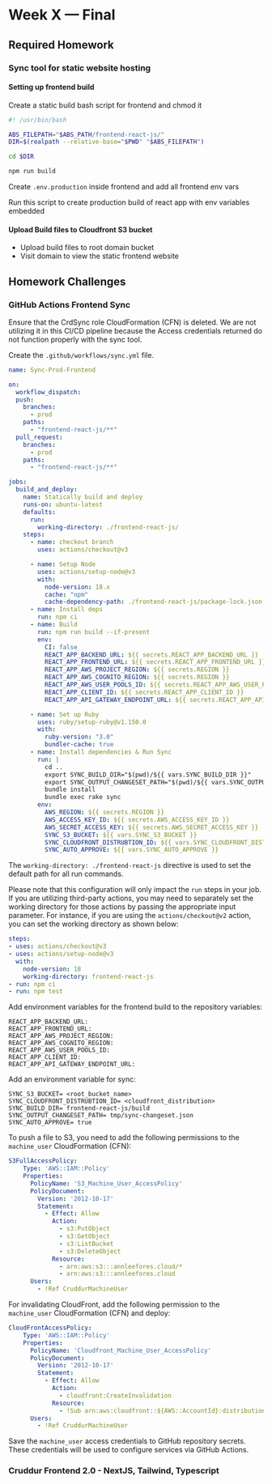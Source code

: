 # Week X — Final

## Required Homework

### Sync tool for static website hosting

#### Setting up frontend build

Create a static build bash script for frontend and chmod it

```bash
#! /usr/bin/bash

ABS_FILEPATH="$ABS_PATH/frontend-react-js/"
DIR=$(realpath --relative-base="$PWD" "$ABS_FILEPATH")

cd $DIR

npm run build
```

Create `.env.production` inside frontend and add all frontend env vars

Run this script to create production build of react app with env variables embedded

#### Upload Build files to Cloudfront S3 bucket

- Upload build files to root domain bucket
- Visit domain to view the static frontend website

## Homework Challenges

### GitHub Actions Frontend Sync

Ensure that the CrdSync role CloudFormation (CFN) is deleted. We are not utilizing it in this CI/CD pipeline because the Access credentials returned do not function properly with the sync tool.

Create the `.github/workflows/sync.yml` file.

```yaml
name: Sync-Prod-Frontend

on:
  workflow_dispatch:
  push:
    branches:
      - prod
    paths:
      - "frontend-react-js/**"
  pull_request:
    branches:
      - prod
    paths:
      - "frontend-react-js/**"

jobs:
  build_and_deploy:
    name: Statically build and deploy
    runs-on: ubuntu-latest
    defaults:
      run:
        working-directory: ./frontend-react-js/
    steps:
      - name: checkout branch
        uses: actions/checkout@v3

      - name: Setup Node
        uses: actions/setup-node@v3
        with:
          node-version: 18.x
          cache: "npm"
          cache-dependency-path: ./frontend-react-js/package-lock.json
      - name: Install deps
        run: npm ci
      - name: Build
        run: npm run build --if-present
        env:
          CI: false
          REACT_APP_BACKEND_URL: ${{ secrets.REACT_APP_BACKEND_URL }}
          REACT_APP_FRONTEND_URL: ${{ secrets.REACT_APP_FRONTEND_URL }}
          REACT_APP_AWS_PROJECT_REGION: ${{ secrets.REGION }}
          REACT_APP_AWS_COGNITO_REGION: ${{ secrets.REGION }}
          REACT_APP_AWS_USER_POOLS_ID: ${{ secrets.REACT_APP_AWS_USER_POOLS_ID }}
          REACT_APP_CLIENT_ID: ${{ secrets.REACT_APP_CLIENT_ID }}
          REACT_APP_API_GATEWAY_ENDPOINT_URL: ${{ secrets.REACT_APP_API_GATEWAY_ENDPOINT_URL }}

      - name: Set up Ruby
        uses: ruby/setup-ruby@v1.150.0
        with:
          ruby-version: "3.0"
          bundler-cache: true
      - name: Install dependencies & Run Sync
        run: |
          cd ..
          export SYNC_BUILD_DIR="$(pwd)/${{ vars.SYNC_BUILD_DIR }}"
          export SYNC_OUTPUT_CHANGESET_PATH="$(pwd)/${{ vars.SYNC_OUTPUT_CHANGESET_PATH }}"
          bundle install
          bundle exec rake sync
        env:
          AWS_REGION: ${{ secrets.REGION }}
          AWS_ACCESS_KEY_ID: ${{ secrets.AWS_ACCESS_KEY_ID }}
          AWS_SECRET_ACCESS_KEY: ${{ secrets.AWS_SECRET_ACCESS_KEY }}
          SYNC_S3_BUCKET: ${{ vars.SYNC_S3_BUCKET }}
          SYNC_CLOUDFRONT_DISTRUBTION_ID: ${{ vars.SYNC_CLOUDFRONT_DISTRUBTION_ID }}
          SYNC_AUTO_APPROVE: ${{ vars.SYNC_AUTO_APPROVE }}
```

The `working-directory: ./frontend-react-js` directive is used to set the default path for all run commands.

Please note that this configuration will only impact the `run` steps in your job. If you are utilizing third-party actions, you may need to separately set the working directory for those actions by passing the appropriate input parameter. For instance, if you are using the `actions/checkout@v2` action, you can set the working directory as shown below:

```yaml
steps:
- uses: actions/checkout@v3
- uses: actions/setup-node@v3
  with:
    node-version: 18
    working-directory: frontend-react-js
- run: npm ci
- run: npm test
```

Add environment variables for the frontend build to the repository variables:

```
REACT_APP_BACKEND_URL: 
REACT_APP_FRONTEND_URL: 
REACT_APP_AWS_PROJECT_REGION: 
REACT_APP_AWS_COGNITO_REGION: 
REACT_APP_AWS_USER_POOLS_ID: 
REACT_APP_CLIENT_ID: 
REACT_APP_API_GATEWAY_ENDPOINT_URL: 
```

Add an environment variable for sync:

```
SYNC_S3_BUCKET= <root_bucket_name>
SYNC_CLOUDFRONT_DISTRUBTION_ID= <cloudfront_distribution>
SYNC_BUILD_DIR= frontend-react-js/build
SYNC_OUTPUT_CHANGESET_PATH= tmp/sync-changeset.json
SYNC_AUTO_APPROVE= true
```

To push a file to S3, you need to add the following permissions to the `machine_user` CloudFormation (CFN):

```yaml
S3FullAccessPolicy: 
    Type: 'AWS::IAM::Policy'
    Properties: 
      PolicyName: 'S3_Machine_User_AccessPolicy'
      PolicyDocument:
        Version: '2012-10-17'
        Statement: 
          - Effect: Allow
            Action: 
              - s3:PutObject
              - s3:GetObject
              - s3:ListBucket
              - s3:DeleteObject
            Resource:
              - arn:aws:s3:::annleefores.cloud/*
              - arn:aws:s3:::annleefores.cloud
      Users:
        - !Ref CruddurMachineUser
```

For invalidating CloudFront, add the following permission to the `machine_user` CloudFormation (CFN) and deploy:

```yaml
CloudFrontAccessPolicy: 
    Type: 'AWS::IAM::Policy'
    Properties: 
      PolicyName: 'Cloudfront_Machine_User_AccessPolicy'
      PolicyDocument:
        Version: '2012-10-17'
        Statement: 
          - Effect: Allow
            Action: 
              - cloudfront:CreateInvalidation
            Resource:
              - !Sub arn:aws:cloudfront::${AWS::AccountId}:distribution/${DistributionId}
      Users:
        - !Ref CruddurMachineUser
```

Save the `machine_user` access credentials to GitHub repository secrets. These credentials will be used to configure services via GitHub Actions.

### Cruddur Frontend 2.0 - NextJS, Tailwind, Typescript